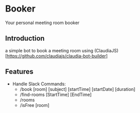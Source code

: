 # Booker
Your personal meeting room booker

## Introduction
a simple bot to book a meeting room using (ClaudiaJS)[https://github.com/claudiajs/claudia-bot-builder]

## Features
* Handle Slack Commands:
  * /book [room] [subject] [startTime] [startDate] [duration]
  * /find-rooms [StartTime] [EndTime]
  * /rooms
  * /isFree [room]
